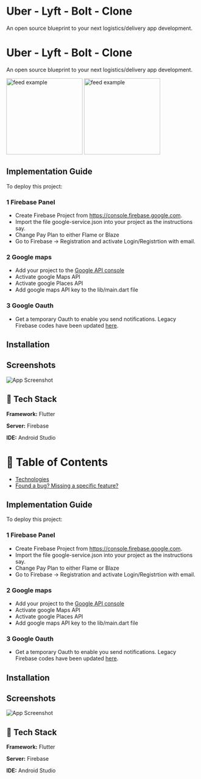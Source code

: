 # Uber - Lyft - Bolt - Clone

An open source blueprint to your next logistics/delivery app development.


 

# Uber - Lyft - Bolt - Clone

An open source blueprint to your next logistics/delivery app development.

<div>
<img src="https://github.com/seanFlutter/Resources/blob/main/gallery/bolt%20logo.png" alt="feed example" width="200">
<img src="https://github.com/seanFlutter/Resources/blob/main/gallery/uber%20logo.png" alt="feed example" width="200">
</div>


## Implementation Guide

To deploy this project:

### 1 Firebase Panel 
* Create Firebase Project from https://console.firebase.google.com.
* Import the file google-service.json into your project as the instructions say.
* Change Pay Plan to either Flame or Blaze
* Go to Firebase -> Registration and activate Login/Registrtion with email.

### 2 Google maps 
* Add your project to the [Google API console](https://console.cloud.google.com/apis?pli=1) 
* Activate google Maps API 
* Activate google Places API 
* Add google maps API key to the lib/main.dart file 

### 3 Google Oauth
* Get a temporary Oauth to enable you send notifications. Legacy Firebase codes have been updated [here](https://firebase.google.com/docs/cloud-messaging/migrate-v1).
## Installation


    
## Screenshots

![App Screenshot](https://via.placeholder.com/468x300?text=App+Screenshot+Here)

  
## 🚀 Tech Stack

**Framework:** Flutter

**Server:** Firebase

**IDE:** Android Studio


  


# :pushpin: Table of Contents

* [Technologies](#computer-technologies)
* [Found a bug? Missing a specific feature?](#bug-issues)

## Implementation Guide

To deploy this project:

### 1 Firebase Panel 
* Create Firebase Project from https://console.firebase.google.com.
* Import the file google-service.json into your project as the instructions say.
* Change Pay Plan to either Flame or Blaze
* Go to Firebase -> Registration and activate Login/Registrtion with email.

### 2 Google maps 
* Add your project to the [Google API console](https://console.cloud.google.com/apis?pli=1) 
* Activate google Maps API 
* Activate google Places API 
* Add google maps API key to the lib/main.dart file 

### 3 Google Oauth
* Get a temporary Oauth to enable you send notifications. Legacy Firebase codes have been updated [here](https://firebase.google.com/docs/cloud-messaging/migrate-v1).
## Installation


    
## Screenshots

![App Screenshot](https://via.placeholder.com/468x300?text=App+Screenshot+Here)

  
## 🚀 Tech Stack

**Framework:** Flutter

**Server:** Firebase

**IDE:** Android Studio


  
